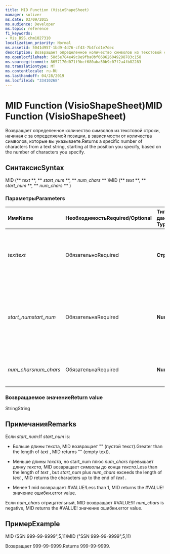 ```yaml
---
title: MID Function (VisioShapeSheet)
manager: soliver
ms.date: 03/09/2015
ms.audience: Developer
ms.topic: reference
f1_keywords:
- Vis_DSS.chm1027310
localization_priority: Normal
ms.assetid: 5041d957-1bd9-4d76-cf43-7b4fcd1e7dec
description: Возвращает определенное количество символов из текстовой строки, начиная с за определяемой позиции, в зависимости от количества символов, которые вы указываете.
ms.openlocfilehash: 58d5e784e49c8e9fba0bf668626049298783c158
ms.sourcegitcommit: 8657170d071f9bcf680aba50b9c07f2a4fb82283
ms.translationtype: MT
ms.contentlocale: ru-RU
ms.lasthandoff: 04/28/2019
ms.locfileid: "33410268"
---
```

# <a name="mid-function-visioshapesheet"></a><span data-ttu-id="df75f-103">MID Function (VisioShapeSheet)</span><span class="sxs-lookup"><span data-stu-id="df75f-103">MID Function (VisioShapeSheet)</span></span>

<span data-ttu-id="df75f-104">Возвращает определенное количество символов из текстовой строки, начиная с за определяемой позиции, в зависимости от количества символов, которые вы указываете.</span><span class="sxs-lookup"><span data-stu-id="df75f-104">Returns a specific number of characters from a text string, starting at the position you specify, based on the number of characters you specify.</span></span>
  
## <a name="syntax"></a><span data-ttu-id="df75f-105">Синтаксис</span><span class="sxs-lookup"><span data-stu-id="df75f-105">Syntax</span></span>

<span data-ttu-id="df75f-106">MID (\*\* *text* \*\*, \*\* *start_num* \*\*, \*\* *num_chars* \*\* )</span><span class="sxs-lookup"><span data-stu-id="df75f-106">MID (\*\* *text* \*\*, \*\* *start_num* \*\*, \*\* *num_chars* \*\* )</span></span> 
  
### <a name="parameters"></a><span data-ttu-id="df75f-107">Параметры</span><span class="sxs-lookup"><span data-stu-id="df75f-107">Parameters</span></span>

|<span data-ttu-id="df75f-108">**Имя**</span><span class="sxs-lookup"><span data-stu-id="df75f-108">**Name**</span></span>|<span data-ttu-id="df75f-109">**Необходимость**</span><span class="sxs-lookup"><span data-stu-id="df75f-109">**Required/Optional**</span></span>|<span data-ttu-id="df75f-110">**Тип данных**</span><span class="sxs-lookup"><span data-stu-id="df75f-110">**Data Type**</span></span>|<span data-ttu-id="df75f-111">**Описание**</span><span class="sxs-lookup"><span data-stu-id="df75f-111">**Description**</span></span>|
|:-----|:-----|:-----|:-----|
| <span data-ttu-id="df75f-112">_text_</span><span class="sxs-lookup"><span data-stu-id="df75f-112">_text_</span></span> <br/> |<span data-ttu-id="df75f-113">Обязательно</span><span class="sxs-lookup"><span data-stu-id="df75f-113">Required</span></span>  <br/> |<span data-ttu-id="df75f-114">**Строка**</span><span class="sxs-lookup"><span data-stu-id="df75f-114">**String**</span></span> <br/> |<span data-ttu-id="df75f-115">Текстовая строка, содержаная символы, которые нужно извлечь.</span><span class="sxs-lookup"><span data-stu-id="df75f-115">The text string that contains the characters you want to extract.</span></span>  <br/> |
| <span data-ttu-id="df75f-116">_start_num_</span><span class="sxs-lookup"><span data-stu-id="df75f-116">_start_num_</span></span> <br/> |<span data-ttu-id="df75f-117">Обязательна</span><span class="sxs-lookup"><span data-stu-id="df75f-117">Required</span></span>  <br/> |<span data-ttu-id="df75f-118">**Number**</span><span class="sxs-lookup"><span data-stu-id="df75f-118">**Number**</span></span> <br/> |<span data-ttu-id="df75f-119">Положение первого символа, который нужно извлечь.</span><span class="sxs-lookup"><span data-stu-id="df75f-119">The position of the first character you want to extract.</span></span> <span data-ttu-id="df75f-120">Первый символ в текстовой строке — позиция 1.</span><span class="sxs-lookup"><span data-stu-id="df75f-120">The first character in the text string is position 1.</span></span>  <br/> |
| <span data-ttu-id="df75f-121">_num_chars_</span><span class="sxs-lookup"><span data-stu-id="df75f-121">_num_chars_</span></span> <br/> |<span data-ttu-id="df75f-122">Обязательна</span><span class="sxs-lookup"><span data-stu-id="df75f-122">Required</span></span>  <br/> |<span data-ttu-id="df75f-123">**Number**</span><span class="sxs-lookup"><span data-stu-id="df75f-123">**Number**</span></span> <br/> |<span data-ttu-id="df75f-124">Количество возвращаемого символа.</span><span class="sxs-lookup"><span data-stu-id="df75f-124">The number of characters to return.</span></span>  <br/> |
   
### <a name="return-value"></a><span data-ttu-id="df75f-125">Возвращаемое значение</span><span class="sxs-lookup"><span data-stu-id="df75f-125">Return value</span></span>

<span data-ttu-id="df75f-126">String</span><span class="sxs-lookup"><span data-stu-id="df75f-126">String</span></span>
  
## <a name="remarks"></a><span data-ttu-id="df75f-127">Примечания</span><span class="sxs-lookup"><span data-stu-id="df75f-127">Remarks</span></span>

<span data-ttu-id="df75f-128">Если *start_num:*</span><span class="sxs-lookup"><span data-stu-id="df75f-128">If  *start_num*  is:</span></span> 
  
- <span data-ttu-id="df75f-129">Больше длины текста,  MID возвращает "" (пустой текст).</span><span class="sxs-lookup"><span data-stu-id="df75f-129">Greater than the length of  *text*  , MID returns "" (empty text).</span></span> 
    
- <span data-ttu-id="df75f-130">Меньше длины *текста,* но  start_num плюс *num_chars* превышает длину *текста,* MID возвращает символы до конца *текста.*</span><span class="sxs-lookup"><span data-stu-id="df75f-130">Less than the length of  *text*  , but  *start_num*  plus  *num_chars*  exceeds the length of  *text*  , MID returns the characters up to the end of  *text*  .</span></span> 
    
- <span data-ttu-id="df75f-131">Менее 1 mid возвращает #VALUE!</span><span class="sxs-lookup"><span data-stu-id="df75f-131">Less than 1, MID returns the #VALUE!</span></span> <span data-ttu-id="df75f-132">значение ошибки.</span><span class="sxs-lookup"><span data-stu-id="df75f-132">error value.</span></span> 
    
<span data-ttu-id="df75f-133">Если  *num_chars*  отрицательный, MID возвращает #VALUE!</span><span class="sxs-lookup"><span data-stu-id="df75f-133">If  *num_chars*  is negative, MID returns the #VALUE!</span></span> <span data-ttu-id="df75f-134">значение ошибки.</span><span class="sxs-lookup"><span data-stu-id="df75f-134">error value.</span></span> 
  
## <a name="example"></a><span data-ttu-id="df75f-135">Пример</span><span class="sxs-lookup"><span data-stu-id="df75f-135">Example</span></span>

<span data-ttu-id="df75f-136">MID (SSN 999-99-9999",5,11)</span><span class="sxs-lookup"><span data-stu-id="df75f-136">MID ("SSN 999-99-9999",5,11)</span></span> 
  
<span data-ttu-id="df75f-137">Возвращает 999-99-9999.</span><span class="sxs-lookup"><span data-stu-id="df75f-137">Returns 999-99-9999.</span></span> 
  


